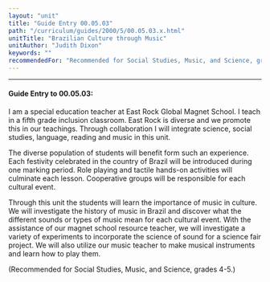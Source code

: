 ```yaml
---
layout: "unit"
title: "Guide Entry 00.05.03"
path: "/curriculum/guides/2000/5/00.05.03.x.html"
unitTitle: "Brazilian Culture through Music"
unitAuthor: "Judith Dixon"
keywords: ""
recommendedFor: "Recommended for Social Studies, Music, and Science, grades 4-5."
---
```

<body>
<hr/>
<h4>
Guide Entry to 00.05.03:
</h4>
I am a special education teacher at East Rock Global Magnet School.  I teach in a fifth grade inclusion classroom.  East Rock is diverse and we promote this in our teachings.  Through collaboration I will integrate science, social studies, language, reading and music in this unit.
<p>
The diverse population of students will benefit form such an experience.  Each festivity celebrated in the country of Brazil will be introduced during one marking period.  Role playing and tactile hands-on activities will culminate each lesson.  Cooperative groups will be responsible for each cultural event.
</p>
<p>
Through this unit the students will learn the importance of music in culture.  We will investigate the history of music in Brazil and discover what the different sounds or types of music mean for each cultural event.  With the assistance of our magnet school resource teacher, we will investigate a variety of experiments to incorporate the science of sound for a science fair project.  We will also utilize our music teacher to make musical instruments and learn how to play them.
</p>
<p>
(Recommended for Social Studies, Music, and Science, grades 4-5.)
</p>
</body>